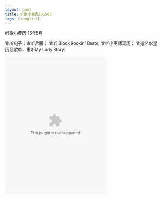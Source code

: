 ```yaml
---
layout: post
title: 听歌小黄历201505
tags: [songlist]
---
```

听歌小黄历
15年5月

宜听电子；宜听后腰；
宜听 Block Rockin' Beats;
宜听小巫师现场；
宜追忆水星历届歌单，重听My Lady Story:

<embed src="http://music.163.com/style/swf/widget.swf?sid=70148082&type=0&auto=0&width=310&height=430" width="330" height="450"  allowNetworking="all"></embed>
